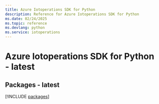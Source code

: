 ```yaml
---
title: Azure Iotoperations SDK for Python
description: Reference for Azure Iotoperations SDK for Python
ms.date: 02/24/2025
ms.topic: reference
ms.devlang: python
ms.service: iotoperations
---
```

# Azure Iotoperations SDK for Python - latest
## Packages - latest
[!INCLUDE [packages](iotoperations-index.md)]